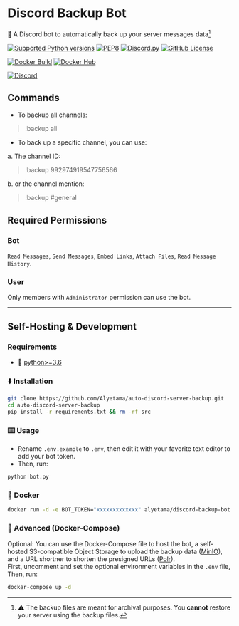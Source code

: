 # Discord Backup Bot

🚀 A Discord bot to automatically back up your server messages data[^1]

[![Supported Python versions](https://img.shields.io/badge/Python-%3E=3.6-blue.svg?logo=python)](https://www.python.org/downloads/) [![PEP8](https://img.shields.io/badge/Code%20style-PEP%208-orange.svg?logo=python)](https://www.python.org/dev/peps/pep-0008/) [![Discord.py](https://img.shields.io/badge/Discord.py->=2.0.0a-yellow.svg?logo=python)](https://www.python.org/dev/peps/pep-0008/) [![GitHub License](https://img.shields.io/badge/License-MIT-red.svg)](https://github.com/Alyetama/Discord-Backup-Bot/blob/main/LICENSE)

[![Docker Build](https://github.com/Alyetama/Discord-Backup-Bot/actions/workflows/docker-build.yml/badge.svg)](https://github.com/Alyetama/Discord-Backup-Bot/actions/workflows/docker-build.yml) [![Docker Hub](https://badgen.net/badge/icon/Docker%20Hub?icon=docker&label)](https://hub.docker.com/r/alyetama/discord-backup-bot)

[![Discord](https://img.shields.io/badge/Invite%20To%20Your%20Server-%237289DA.svg?style=for-the-badge&logo=discord&logoColor=white)](https://discord.com/api/oauth2/authorize?client_id=993789756955705375&permissions=117760&scope=bot)

## Commands

- To backup all channels:

> !backup all

- To back up a specific channel, you can use:

a. The channel ID:

> !backup 992974919547756566

b. or the channel mention:

> !backup #general

## Required Permissions

### Bot

`Read Messages`, `Send Messages`, `Embed Links`, `Attach Files`, `Read Message History`.


### User
Only members with `Administrator` permission can use the bot.

---

## Self-Hosting & Development

### Requirements
- 🐍 [python>=3.6](https://www.python.org/downloads/)

### ⬇️ Installation

```sh
git clone https://github.com/Alyetama/auto-discord-server-backup.git
cd auto-discord-server-backup
pip install -r requirements.txt && rm -rf src
```

### ⌨️ Usage

- Rename `.env.example` to `.env`, then edit it with your favorite text editor to add your bot token.
- Then, run:

```sh
python bot.py
```

### 🐳 Docker

```sh
docker run -d -e BOT_TOKEN="xxxxxxxxxxxxx" alyetama/discord-backup-bot:latest
```


### 🔧 Advanced (Docker-Compose)

Optional: You can use the Docker-Compose file to host the bot, a self-hosted S3-compatible Object Storage to upload the backup data ([MinIO](https://github.com/minio/minio)), and a URL shortner to shorten the presigned URLs ([Polr](https://github.com/cydrobolt/polr)).\
First, uncomment and set the optional environment variables in the `.env` file, Then, run:

```sh
docker-compose up -d
```

[^1]: ⚠️ The backup files are meant for archival purposes. You **cannot** restore your server using the backup files.
